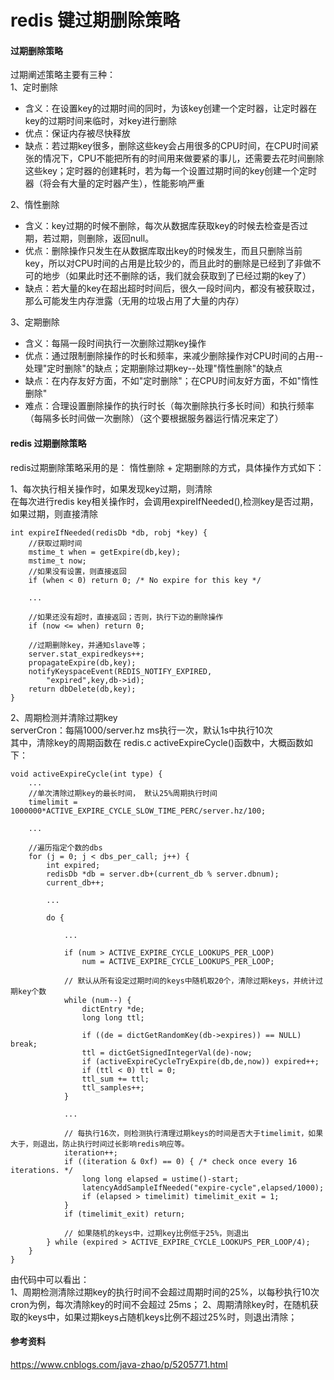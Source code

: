 
# redis 键过期删除策略

#### 过期删除策略
过期阐述策略主要有三种：   
1、定时删除 
+ 含义：在设置key的过期时间的同时，为该key创建一个定时器，让定时器在key的过期时间来临时，对key进行删除
+ 优点：保证内存被尽快释放
+ 缺点：若过期key很多，删除这些key会占用很多的CPU时间，在CPU时间紧张的情况下，CPU不能把所有的时间用来做要紧的事儿，还需要去花时间删除这些key；定时器的创建耗时，若为每一个设置过期时间的key创建一个定时器（将会有大量的定时器产生），性能影响严重

2、惰性删除
+ 含义：key过期的时候不删除，每次从数据库获取key的时候去检查是否过期，若过期，则删除，返回null。
+ 优点：删除操作只发生在从数据库取出key的时候发生，而且只删除当前key，所以对CPU时间的占用是比较少的，而且此时的删除是已经到了非做不可的地步（如果此时还不删除的话，我们就会获取到了已经过期的key了）
+ 缺点：若大量的key在超出超时时间后，很久一段时间内，都没有被获取过，那么可能发生内存泄露（无用的垃圾占用了大量的内存）

3、定期删除
+ 含义：每隔一段时间执行一次删除过期key操作
+ 优点：通过限制删除操作的时长和频率，来减少删除操作对CPU时间的占用--处理"定时删除"的缺点；定期删除过期key--处理"惰性删除"的缺点
+ 缺点：在内存友好方面，不如"定时删除"；在CPU时间友好方面，不如"惰性删除"
+ 难点：合理设置删除操作的执行时长（每次删除执行多长时间）和执行频率（每隔多长时间做一次删除）（这个要根据服务器运行情况来定了）

#### redis 过期删除策略
redis过期删除策略采用的是： 惰性删除 + 定期删除的方式，具体操作方式如下：     

1、每次执行相关操作时，如果发现key过期，则清除        
在每次进行redis key相关操作时，会调用expireIfNeeded(),检测key是否过期，如果过期，则直接清除   
```
int expireIfNeeded(redisDb *db, robj *key) {
	//获取过期时间
    mstime_t when = getExpire(db,key);
    mstime_t now;
	//如果没有设置，则直接返回
    if (when < 0) return 0; /* No expire for this key */

	...

	//如果还没有超时，直接返回；否则，执行下边的删除操作
    if (now <= when) return 0;

    //过期删除key，并通知slave等；
    server.stat_expiredkeys++;
    propagateExpire(db,key);
    notifyKeyspaceEvent(REDIS_NOTIFY_EXPIRED,
        "expired",key,db->id);
    return dbDelete(db,key);
}
```      

2、周期检测并清除过期key     
serverCron：每隔1000/server.hz ms执行一次，默认1s中执行10次      
其中，清除key的周期函数在 redis.c activeExpireCycle()函数中，大概函数如下：     
```
void activeExpireCycle(int type) {
	...
	//单次清除过期key的最长时间， 默认25%周期执行时间
    timelimit = 1000000*ACTIVE_EXPIRE_CYCLE_SLOW_TIME_PERC/server.hz/100;

    ... 

	//遍历指定个数的dbs
    for (j = 0; j < dbs_per_call; j++) {
        int expired;
        redisDb *db = server.db+(current_db % server.dbnum);
        current_db++;

		...

        do {

            ...

            if (num > ACTIVE_EXPIRE_CYCLE_LOOKUPS_PER_LOOP)
                num = ACTIVE_EXPIRE_CYCLE_LOOKUPS_PER_LOOP;

			// 默认从所有设定过期时间的keys中随机取20个，清除过期keys，并统计过期key个数
            while (num--) {
                dictEntry *de;
                long long ttl;

                if ((de = dictGetRandomKey(db->expires)) == NULL) break;
                ttl = dictGetSignedIntegerVal(de)-now;
                if (activeExpireCycleTryExpire(db,de,now)) expired++;
                if (ttl < 0) ttl = 0;
                ttl_sum += ttl;
                ttl_samples++;
            }

			... 

			// 每执行16次，则检测执行清理过期keys的时间是否大于timelimit，如果大于，则退出，防止执行时间过长影响redis响应等。
            iteration++;
            if ((iteration & 0xf) == 0) { /* check once every 16 iterations. */
                long long elapsed = ustime()-start;
                latencyAddSampleIfNeeded("expire-cycle",elapsed/1000);
                if (elapsed > timelimit) timelimit_exit = 1;
            }
            if (timelimit_exit) return;
            
            // 如果随机的keys中，过期key比例低于25%，则退出
        } while (expired > ACTIVE_EXPIRE_CYCLE_LOOKUPS_PER_LOOP/4);
    }
}
```
由代码中可以看出：   
1、周期检测清除过期key的执行时间不会超过周期时间的25%，以每秒执行10次cron为例，每次清除key的时间不会超过 25ms；
2、周期清除key时，在随机获取的keys中，如果过期keys占随机keys比例不超过25%时，则退出清除；


#### 参考资料
<https://www.cnblogs.com/java-zhao/p/5205771.html>